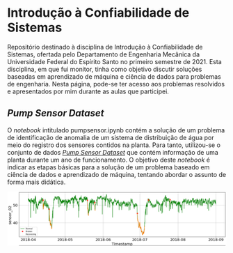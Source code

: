 # Introdução à Confiabilidade de Sistemas

Repositório destinado à disciplina de Introdução à Confiabilidade de Sistemas, ofertada pelo Departamento de Engenharia Mecânica da Universidade Federal do Espírito Santo no primeiro semestre de 2021. Esta disciplina, em que fui monitor, tinha como objetivo discutir soluções baseadas em aprendizado de máquina e ciência de dados para problemas de engenharia. Nesta página, pode-se ter acesso aos problemas resolvidos e apresentados por mim durante as aulas que participei.

## *Pump Sensor Dataset*
O *notebook* intitulado pumpsensor.ipynb contém a solução de um problema de identificação de anomalia de um sistema de distribuição de água por meio do registro dos sensores contidos na planta. Para tanto, utilizou-se o conjunto de dados [*Pump Sensor Dataset*](https://www.kaggle.com/nphantawee/pump-sensor-data) que contém informação de uma planta durante um ano de funcionamento. O objetivo deste *notebook* é indicar as etapas básicas para a solução de um problema baseado em ciência de dados e aprendizado de máquina, tentando abordar o assunto de forma mais didática.

![sensor](./img/sensor.png)